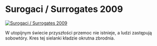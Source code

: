 Surogaci / Surrogates 2009 
=============
[![Surogaci / Surrogates 2009 ](http://vidos.pl/images/player.gif)](http://vidos.pl/surogaci-surrogates-2009)

 W utopijnym świecie przyszłości przemoc nie istnieje, a ludzi zastępują sobowtóry. Kres tej sielanki kładzie okrutna zbrodnia.
